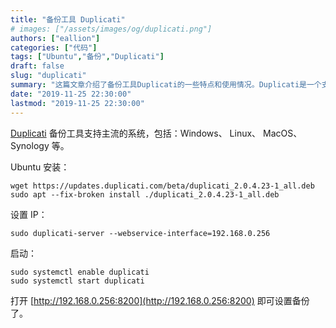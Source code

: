 ```yaml
---
title: "备份工具 Duplicati"
# images: ["/assets/images/og/duplicati.png"]
authors: ["eallion"]
categories: ["代码"]
tags: ["Ubuntu","备份","Duplicati"]
draft: false
slug: "duplicati"
summary: "这篇文章介绍了备份工具Duplicati的一些特点和使用情况。Duplicati是一个支持多种操作系统的备份工具，如Windows、Linux、MacOS和Synology等。文章提及了在Ubuntu上安装Duplicati的步骤，包括设置IP和启动等操作，可以方便地进行备份设置。"
date: "2019-11-25 22:30:00"
lastmod: "2019-11-25 22:30:00"
---
```


 [Duplicati](https://www.duplicati.com/download) 备份工具支持主流的系统，包括：Windows、 Linux、 MacOS、 Synology 等。

Ubuntu 安装：

```
wget https://updates.duplicati.com/beta/duplicati_2.0.4.23-1_all.deb
sudo apt --fix-broken install ./duplicati_2.0.4.23-1_all.deb
```

设置 IP：

```
sudo duplicati-server --webservice-interface=192.168.0.256
```

启动：

```
sudo systemctl enable duplicati
sudo systemctl start duplicati
```

打开 [http://192.168.0.256:8200](http://192.168.0.256:8200) 即可设置备份了。
